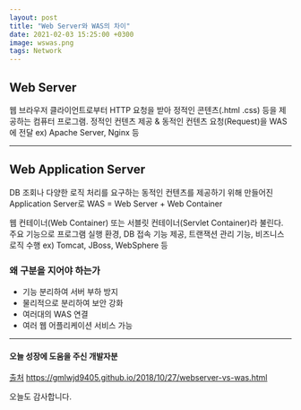 ```yaml
---
layout: post
title: "Web Server와 WAS의 차이"
date: 2021-02-03 15:25:00 +0300
image: wswas.png
tags: Network
---
```


## Web Server  

웹 브라우저 클라이언트로부터 HTTP 요청을 받아 정적인 콘텐츠(.html .css) 등을 제공하는 컴퓨터 프로그램.
정적인 컨텐츠 제공 & 동적인 컨텐츠 요청(Request)을 WAS에 전달 ex) Apache Server, Nginx 등

***

## Web Application Server  

DB 조회나 다양한 로직 처리를 요구하는 동적인 컨텐츠를 제공하기 위해 만들어진 Application Server로 WAS = Web Server + Web Container  

웹 컨테이너(Web Container) 또는 서블릿 컨테이너(Servlet Container)라 불린다. 주요 기능으로 프로그램 실행 환경, DB 접속 기능 제공, 트랜잭션 관리 기능, 비즈니스 로직 수행 ex) Tomcat, JBoss, WebSphere 등


### 왜 구분을 지어야 하는가  

* 기능 분리하여 서버 부하 방지
* 물리적으로 분리하여 보안 강화
* 여러대의 WAS 연결
* 여러 웹 어플리케이션 서비스 가능

***

#### 오늘 성장에 도움을 주신 개발자분

[출처](https://gmlwjd9405.github.io/2018/10/27/webserver-vs-was.html) https://gmlwjd9405.github.io/2018/10/27/webserver-vs-was.html

오늘도 감사합니다.
